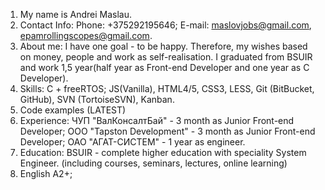 1. My name is Andrei Maslau.
2. Contact Info:
Phone: +375292195646;
E-mail: maslovjobs@gmail.com, epamrollingscopes@gmail.com.
3. About me:
I have one goal - to be happy. Therefore, my wishes based on money, people and work as self-realisation. I graduated from BSUIR and work 1,5 year(half year as Front-end Developer and one year as C Developer).
4. Skills: 
C + freeRTOS; JS(Vanilla), HTML4/5, CSS3, LESS, Git (BitBucket, GitHub), SVN (TortoiseSVN), Kanban.
5. Code examples (LATEST)
6. Experience:
ЧУП "ВалКонсалтБай" - 3 month as Junior Front-end Developer;
ООО "Tapston Development" - 3 month as Junior Front-end Developer;
ОАО "АГАТ-СИСТЕМ" - 1 year as engineer.
7. Education:
BSUIR - complete higher education with speciality System Engineer. (including courses, seminars, lectures, online learning)
8. English A2+;